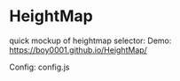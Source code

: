 # HeightMap
quick mockup of heightmap selector:
Demo: https://boy0001.github.io/HeightMap/

Config: config.js